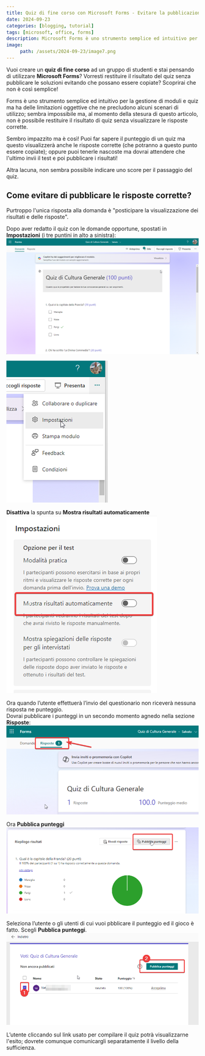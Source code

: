 ```yaml
---
title: Quiz di fine corso con Microsoft Forms - Evitare la pubblicazione delle soluzioni
date: 2024-09-23
categories: [blogging, tutorial]
tags: [microsoft, office, forms]
description: Microsoft Forms è uno strumento semplice ed intuitivo per la gestione di moduli e quiz ma ha delle limitazioni nella visualizzazione dei risultati. 
image:
     path: /assets/2024-09-23/image7.png
---
```

Vuoi creare un **quiz di fine corso** ad un gruppo di studenti e stai pensando di utilizzare **Microsoft Forms**? Vorresti restituire il risultato del quiz senza pubblicare le soluzioni evitando che possano essere copiate? Scoprirai che non è così semplice!

Forms è uno strumento semplice ed intuitivo per la gestione di moduli e quiz ma ha delle limitazioni oggettive che ne precludono alcuni scenari di utilizzo; sembra impossibile ma, al momento della stesura di questo articolo, non è possibile restituire il risultato di quiz senza visualizzare le risposte corrette.

Sembro impazzito ma è così! Puoi far sapere il punteggio di un quiz ma questo visualizzerà anche le risposte corrette (che potranno a questo punto essere copiate); oppure puoi tenerle nascoste ma dovrai attendere che l'ultimo invii il test e poi pubblicare i risultati!

Altra lacuna, non sembra possibile indicare uno score per il passaggio del quiz.  

## Come evitare di pubblicare le risposte corrette?

Purtroppo l'unica risposta alla domanda è "posticipare la visualizzazione dei risultati e delle risposte". 

Dopo aver redatto il quiz con le domande opportune, spostati in **Impostazioni** (i tre puntini in alto a sinistra):  
![](/assets/2024-09-23/image1.png)

![](/assets/2024-09-23/image2.png) 

**Disattiva** la spunta su **Mostra risultati automaticamente**  
![](/assets/2024-09-23/image3.png)  

Ora quando l’utente effettuerà l’invio del questionario non riceverà nessuna risposta ne punteggio.  
Dovrai pubblicare i punteggi in un secondo momento agnedo nella sezione **Risposte**:
![](/assets/2024-09-23/image4.png) 

Ora **Pubblica punteggi**  
![](/assets/2024-09-23/image5.png) 

Seleziona l’utente o gli utenti di cui vuoi pbblicare il punteggio ed il gioco è fatto. Scegli **Pubblica punteggi**.
![](/assets/2024-09-23/image6.png)  

L’utente cliccando sul link usato per compilare il quiz potrà visualizzarne l'esito; dovrete comunque comunicargli separatamente il livello della sufficienza.  